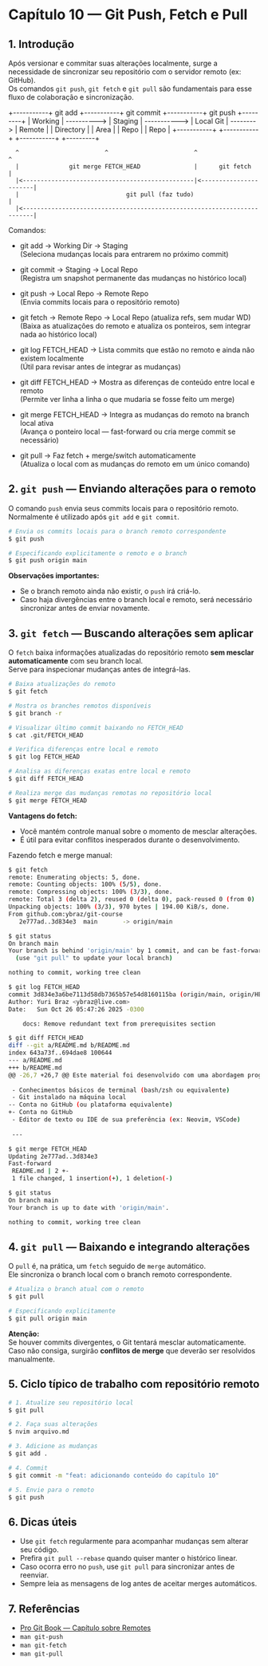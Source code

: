 # Capítulo 10 — Git Push, Fetch e Pull

## 1. Introdução

Após versionar e commitar suas alterações localmente, surge a necessidade de sincronizar seu repositório com o servidor remoto (ex: GitHub).  
Os comandos `git push`, `git fetch` e `git pull` são fundamentais para esse fluxo de colaboração e sincronização.

+-----------+   git add   +-----------+  git commit  +-----------+ git push  +---------+
| Working   | ----------> | Staging   | -----------> | Local Git | --------> | Remote  |
| Directory |             | Area      |              | Repo      |           | Repo    |
+-----------+             +-----------+              +-----------+           +---------+

      ^                        ^                        ^                        ^
      |              git merge FETCH_HEAD               |      git fetch         |
      |<------------------------------------------------|<-----------------------|
      |                              git pull (faz tudo)                         |
      |<-------------------------------------------------------------------------|

Comandos:
- git add                        → Working Dir → Staging  
    (Seleciona mudanças locais para entrarem no próximo commit)

- git commit                     → Staging → Local Repo  
    (Registra um snapshot permanente das mudanças no histórico local)

- git push                       → Local Repo → Remote Repo  
    (Envia commits locais para o repositório remoto)

- git fetch                      → Remote Repo → Local Repo (atualiza refs, sem mudar WD)  
    (Baixa as atualizações do remoto e atualiza os ponteiros, sem integrar nada ao histórico local)

- git log FETCH_HEAD      → Lista commits que estão no remoto e ainda não existem localmente  
    (Útil para revisar antes de integrar as mudanças)

- git diff FETCH_HEAD    → Mostra as diferenças de conteúdo entre local e remoto  
    (Permite ver linha a linha o que mudaria se fosse feito um merge)

- git merge FETCH_HEAD          → Integra as mudanças do remoto na branch local ativa  
    (Avança o ponteiro local — fast-forward ou cria merge commit se necessário)

- git pull                       → Faz fetch + merge/switch automaticamente  
    (Atualiza o local com as mudanças do remoto em um único comando)

## 2. `git push` — Enviando alterações para o remoto

O comando `push` envia seus commits locais para o repositório remoto.  
Normalmente é utilizado após `git add` e `git commit`.

```bash
# Envia os commits locais para o branch remoto correspondente
$ git push 

# Especificando explicitamente o remoto e o branch
$ git push origin main
```

**Observações importantes:**
- Se o branch remoto ainda não existir, o `push` irá criá-lo.
- Caso haja divergências entre o branch local e remoto, será necessário sincronizar antes de enviar novamente.

## 3. `git fetch` — Buscando alterações sem aplicar

O `fetch` baixa informações atualizadas do repositório remoto **sem mesclar automaticamente** com seu branch local.  
Serve para inspecionar mudanças antes de integrá-las.

```bash
# Baixa atualizações do remoto
$ git fetch

# Mostra os branches remotos disponíveis
$ git branch -r

# Visualizar último commit baixando no FETCH_HEAD
$ cat .git/FETCH_HEAD

# Verifica diferenças entre local e remoto
$ git log FETCH_HEAD

# Analisa as diferenças exatas entre local e remoto
$ git diff FETCH_HEAD

# Realiza merge das mudanças remotas no repositório local
$ git merge FETCH_HEAD
```

**Vantagens do fetch:**
- Você mantém controle manual sobre o momento de mesclar alterações.
- É útil para evitar conflitos inesperados durante o desenvolvimento.

Fazendo fetch e merge manual:

```bash
$ git fetch
remote: Enumerating objects: 5, done.
remote: Counting objects: 100% (5/5), done.
remote: Compressing objects: 100% (3/3), done.
remote: Total 3 (delta 2), reused 0 (delta 0), pack-reused 0 (from 0)
Unpacking objects: 100% (3/3), 970 bytes | 194.00 KiB/s, done.
From github.com:ybraz/git-course
   2e777ad..3d834e3  main       -> origin/main

$ git status
On branch main
Your branch is behind 'origin/main' by 1 commit, and can be fast-forwarded.
  (use "git pull" to update your local branch)

nothing to commit, working tree clean

$ git log FETCH_HEAD
commit 3d834e3a6be7113d58db7365b57e54d8160115ba (origin/main, origin/HEAD)
Author: Yuri Braz <ybraz@live.com>
Date:   Sun Oct 26 05:47:26 2025 -0300

    docs: Remove redundant text from prerequisites section

$ git diff FETCH_HEAD
diff --git a/README.md b/README.md
index 643a73f..694dae8 100644
--- a/README.md
+++ b/README.md
@@ -26,7 +26,7 @@ Este material foi desenvolvido com uma abordagem progressiva: cada capítulo con
 
 - Conhecimentos básicos de terminal (bash/zsh ou equivalente)  
 - Git instalado na máquina local  
-- Conta no GitHub (ou plataforma equivalente)  
+- Conta no GitHub
 - Editor de texto ou IDE de sua preferência (ex: Neovim, VSCode)
 
 ---

$ git merge FETCH_HEAD
Updating 2e777ad..3d834e3
Fast-forward
 README.md | 2 +-
 1 file changed, 1 insertion(+), 1 deletion(-)

$ git status
On branch main
Your branch is up to date with 'origin/main'.

nothing to commit, working tree clean

```

## 4. `git pull` — Baixando e integrando alterações

O `pull` é, na prática, um `fetch` seguido de `merge` automático.  
Ele sincroniza o branch local com o branch remoto correspondente.

```bash
# Atualiza o branch atual com o remoto
$ git pull

# Especificando explicitamente
$ git pull origin main
```

**Atenção:**  
Se houver commits divergentes, o Git tentará mesclar automaticamente. Caso não consiga, surgirão **conflitos de merge** que deverão ser resolvidos manualmente.

## 5. Ciclo típico de trabalho com repositório remoto

```bash
# 1. Atualize seu repositório local
$ git pull

# 2. Faça suas alterações
$ nvim arquivo.md

# 3. Adicione as mudanças
$ git add .

# 4. Commit
$ git commit -m "feat: adicionando conteúdo do capítulo 10"

# 5. Envie para o remoto
$ git push
```

## 6. Dicas úteis

- Use `git fetch` regularmente para acompanhar mudanças sem alterar seu código.
- Prefira `git pull --rebase` quando quiser manter o histórico linear.
- Caso ocorra erro no `push`, use `git pull` para sincronizar antes de reenviar.
- Sempre leia as mensagens de log antes de aceitar merges automáticos.

## 7. Referências

- [Pro Git Book — Capítulo sobre Remotes](https://git-scm.com/book/en/v2/Git-Basics-Working-with-Remotes)
- `man git-push`
- `man git-fetch`
- `man git-pull`
